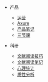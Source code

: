 
* 产品

	* [运营](Sai_PM/1_OperationsManager.md)
	* [Axure](Sai_PM/1_Axure9.md)
	* [产品笔记](Sai_PM/1_PMwork.md)
	* [三节课](Sai_PM/1_SanJieKe.md)
	
* 科研

  * [文献阅读技巧](../Sai_PM/0_ReadingSkills.md)
  * [文献阅读笔记](/Sai_PM/0_ReadingNotes.md)
  * [心理统计](../Sai_PM/0_Statistics.md)
  * [质性分析](Sai_PM/0_Qualitative_research.md)
